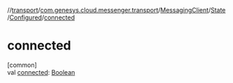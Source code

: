 //[transport](../../../../../index.md)/[com.genesys.cloud.messenger.transport](../../../index.md)/[MessagingClient](../../index.md)/[State](../index.md)/[Configured](index.md)/[connected](connected.md)

# connected

[common]\
val [connected](connected.md): [Boolean](https://kotlinlang.org/api/latest/jvm/stdlib/kotlin/-boolean/index.html)
